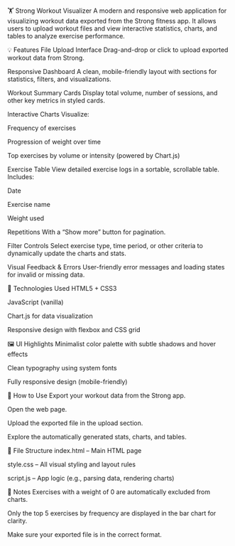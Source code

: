 🏋️ Strong Workout Visualizer
A modern and responsive web application for visualizing workout data exported from the Strong fitness app. It allows users to upload workout files and view interactive statistics, charts, and tables to analyze exercise performance.

💡 Features
File Upload Interface
Drag-and-drop or click to upload exported workout data from Strong.

Responsive Dashboard
A clean, mobile-friendly layout with sections for statistics, filters, and visualizations.

Workout Summary Cards
Display total volume, number of sessions, and other key metrics in styled cards.

Interactive Charts
Visualize:

Frequency of exercises

Progression of weight over time

Top exercises by volume or intensity
(powered by Chart.js)

Exercise Table
View detailed exercise logs in a sortable, scrollable table. Includes:

Date

Exercise name

Weight used

Repetitions
With a “Show more” button for pagination.

Filter Controls
Select exercise type, time period, or other criteria to dynamically update the charts and stats.

Visual Feedback & Errors
User-friendly error messages and loading states for invalid or missing data.

🧱 Technologies Used
HTML5 + CSS3

JavaScript (vanilla)

Chart.js for data visualization

Responsive design with flexbox and CSS grid

🖼️ UI Highlights
Minimalist color palette with subtle shadows and hover effects

Clean typography using system fonts

Fully responsive design (mobile-friendly)

📂 How to Use
Export your workout data from the Strong app.

Open the web page.

Upload the exported file in the upload section.

Explore the automatically generated stats, charts, and tables.

📎 File Structure
index.html – Main HTML page

style.css – All visual styling and layout rules

script.js – App logic (e.g., parsing data, rendering charts)

📌 Notes
Exercises with a weight of 0 are automatically excluded from charts.

Only the top 5 exercises by frequency are displayed in the bar chart for clarity.

Make sure your exported file is in the correct format.